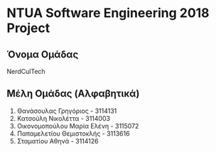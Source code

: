 # NTUA Software Engineering 2018 Project

## Όνομα Ομάδας
NerdCulTech

## Μέλη Ομάδας (Aλφαβητικά)

1. Θανάσουλας Γρηγόριος - 3114131
1. Κατσούλη Νικολέττα - 3114003
1. Οικονομοπούλου Μαρία Ελένη - 3115072
1. Παπαμελετίου Θεμιστοκλής - 3113616
1. Σταματίου Αθηνά - 3114126

